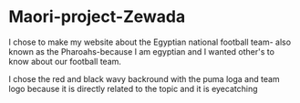 # Maori-project-Zewada

I chose to make my website about the Egyptian national football team- also known as the Pharoahs-because I am egyptian and I wanted other's to know about our football team.

I chose the red and black wavy backround with the puma loga and team logo because it is directly related to the topic and it is eyecatching
